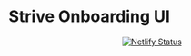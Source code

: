 # Strive Onboarding UI

<div  align="center">
  
  [![Netlify Status](https://api.netlify.com/api/v1/badges/b0e54a24-ff7e-4ab5-ba20-96e50a40727d/deploy-status)](https://app.netlify.com/sites/strive-onboarding-ui/deploys)
  
</div>
